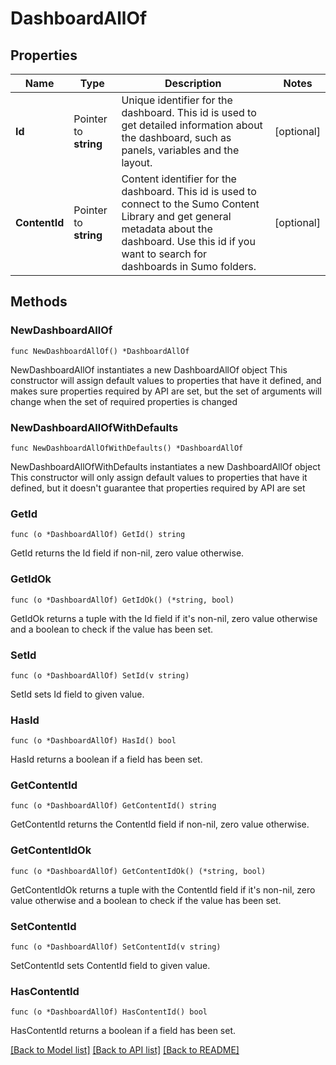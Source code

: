 # DashboardAllOf

## Properties

Name | Type | Description | Notes
------------ | ------------- | ------------- | -------------
**Id** | Pointer to **string** | Unique identifier for the dashboard. This id is used to get detailed information about the dashboard, such as panels, variables and the layout.  | [optional] 
**ContentId** | Pointer to **string** | Content identifier for the dashboard. This id is used to connect to the Sumo Content Library and get general metadata about the dashboard. Use this id if you want to search for dashboards in Sumo folders.  | [optional] 

## Methods

### NewDashboardAllOf

`func NewDashboardAllOf() *DashboardAllOf`

NewDashboardAllOf instantiates a new DashboardAllOf object
This constructor will assign default values to properties that have it defined,
and makes sure properties required by API are set, but the set of arguments
will change when the set of required properties is changed

### NewDashboardAllOfWithDefaults

`func NewDashboardAllOfWithDefaults() *DashboardAllOf`

NewDashboardAllOfWithDefaults instantiates a new DashboardAllOf object
This constructor will only assign default values to properties that have it defined,
but it doesn't guarantee that properties required by API are set

### GetId

`func (o *DashboardAllOf) GetId() string`

GetId returns the Id field if non-nil, zero value otherwise.

### GetIdOk

`func (o *DashboardAllOf) GetIdOk() (*string, bool)`

GetIdOk returns a tuple with the Id field if it's non-nil, zero value otherwise
and a boolean to check if the value has been set.

### SetId

`func (o *DashboardAllOf) SetId(v string)`

SetId sets Id field to given value.

### HasId

`func (o *DashboardAllOf) HasId() bool`

HasId returns a boolean if a field has been set.

### GetContentId

`func (o *DashboardAllOf) GetContentId() string`

GetContentId returns the ContentId field if non-nil, zero value otherwise.

### GetContentIdOk

`func (o *DashboardAllOf) GetContentIdOk() (*string, bool)`

GetContentIdOk returns a tuple with the ContentId field if it's non-nil, zero value otherwise
and a boolean to check if the value has been set.

### SetContentId

`func (o *DashboardAllOf) SetContentId(v string)`

SetContentId sets ContentId field to given value.

### HasContentId

`func (o *DashboardAllOf) HasContentId() bool`

HasContentId returns a boolean if a field has been set.


[[Back to Model list]](../README.md#documentation-for-models) [[Back to API list]](../README.md#documentation-for-api-endpoints) [[Back to README]](../README.md)


